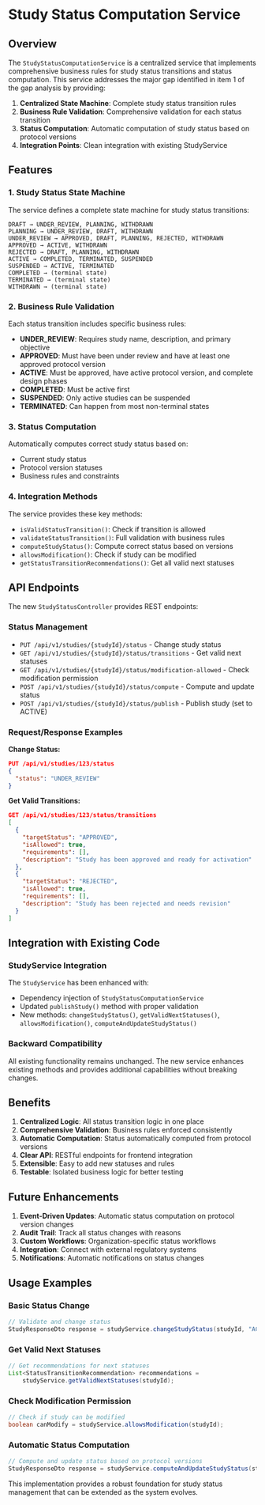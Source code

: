 # Study Status Computation Service

## Overview

The `StudyStatusComputationService` is a centralized service that implements comprehensive business rules for study status transitions and status computation. This service addresses the major gap identified in item 1 of the gap analysis by providing:

1. **Centralized State Machine**: Complete study status transition rules
2. **Business Rule Validation**: Comprehensive validation for each status transition
3. **Status Computation**: Automatic computation of study status based on protocol versions
4. **Integration Points**: Clean integration with existing StudyService

## Features

### 1. Study Status State Machine

The service defines a complete state machine for study status transitions:

```
DRAFT → UNDER_REVIEW, PLANNING, WITHDRAWN
PLANNING → UNDER_REVIEW, DRAFT, WITHDRAWN  
UNDER_REVIEW → APPROVED, DRAFT, PLANNING, REJECTED, WITHDRAWN
APPROVED → ACTIVE, WITHDRAWN
REJECTED → DRAFT, PLANNING, WITHDRAWN
ACTIVE → COMPLETED, TERMINATED, SUSPENDED
SUSPENDED → ACTIVE, TERMINATED
COMPLETED → (terminal state)
TERMINATED → (terminal state)
WITHDRAWN → (terminal state)
```

### 2. Business Rule Validation

Each status transition includes specific business rules:

- **UNDER_REVIEW**: Requires study name, description, and primary objective
- **APPROVED**: Must have been under review and have at least one approved protocol version
- **ACTIVE**: Must be approved, have active protocol version, and complete design phases
- **COMPLETED**: Must be active first
- **SUSPENDED**: Only active studies can be suspended
- **TERMINATED**: Can happen from most non-terminal states

### 3. Status Computation

Automatically computes correct study status based on:
- Current study status
- Protocol version statuses  
- Business rules and constraints

### 4. Integration Methods

The service provides these key methods:

- `isValidStatusTransition()`: Check if transition is allowed
- `validateStatusTransition()`: Full validation with business rules
- `computeStudyStatus()`: Compute correct status based on versions
- `allowsModification()`: Check if study can be modified
- `getStatusTransitionRecommendations()`: Get all valid next statuses

## API Endpoints

The new `StudyStatusController` provides REST endpoints:

### Status Management
- `PUT /api/v1/studies/{studyId}/status` - Change study status
- `GET /api/v1/studies/{studyId}/status/transitions` - Get valid next statuses
- `GET /api/v1/studies/{studyId}/status/modification-allowed` - Check modification permission
- `POST /api/v1/studies/{studyId}/status/compute` - Compute and update status
- `POST /api/v1/studies/{studyId}/status/publish` - Publish study (set to ACTIVE)

### Request/Response Examples

**Change Status:**
```json
PUT /api/v1/studies/123/status
{
  "status": "UNDER_REVIEW"
}
```

**Get Valid Transitions:**
```json
GET /api/v1/studies/123/status/transitions
[
  {
    "targetStatus": "APPROVED",
    "isAllowed": true,
    "requirements": [],
    "description": "Study has been approved and ready for activation"
  },
  {
    "targetStatus": "REJECTED", 
    "isAllowed": true,
    "requirements": [],
    "description": "Study has been rejected and needs revision"
  }
]
```

## Integration with Existing Code

### StudyService Integration

The `StudyService` has been enhanced with:
- Dependency injection of `StudyStatusComputationService`
- Updated `publishStudy()` method with proper validation
- New methods: `changeStudyStatus()`, `getValidNextStatuses()`, `allowsModification()`, `computeAndUpdateStudyStatus()`

### Backward Compatibility

All existing functionality remains unchanged. The new service enhances existing methods and provides additional capabilities without breaking changes.

## Benefits

1. **Centralized Logic**: All status transition logic in one place
2. **Comprehensive Validation**: Business rules enforced consistently  
3. **Automatic Computation**: Status automatically computed from protocol versions
4. **Clear API**: RESTful endpoints for frontend integration
5. **Extensible**: Easy to add new statuses and rules
6. **Testable**: Isolated business logic for better testing

## Future Enhancements

1. **Event-Driven Updates**: Automatic status computation on protocol version changes
2. **Audit Trail**: Track all status changes with reasons
3. **Custom Workflows**: Organization-specific status workflows
4. **Integration**: Connect with external regulatory systems
5. **Notifications**: Automatic notifications on status changes

## Usage Examples

### Basic Status Change
```java
// Validate and change status
StudyResponseDto response = studyService.changeStudyStatus(studyId, "ACTIVE");
```

### Get Valid Next Statuses
```java
// Get recommendations for next statuses
List<StatusTransitionRecommendation> recommendations = 
    studyService.getValidNextStatuses(studyId);
```

### Check Modification Permission
```java
// Check if study can be modified
boolean canModify = studyService.allowsModification(studyId);
```

### Automatic Status Computation
```java
// Compute and update status based on protocol versions
StudyResponseDto response = studyService.computeAndUpdateStudyStatus(studyId);
```

This implementation provides a robust foundation for study status management that can be extended as the system evolves.